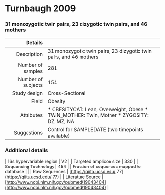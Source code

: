 # Turnbaugh 2009

### 31 monozygotic twin pairs, 23 dizygotic twin pairs, and 46 mothers


| Details        |             |
| -------------: |-------------|
| Description      | 31 monozygotic twin pairs, 23 dizygotic twin pairs, and 46 mothers |
| Number of samples     | 281      |
| Number of subjects | 154      |
| Study design | Cross-Sectional |
| Field | Obesity|
| Attributes | * OBESITYCAT: Lean, Overweight, Obese *  TWIN_MOTHER: Twin, Mother *  ZYGOSITY: DZ, MZ, NA |
| Suggestions | Control for SAMPLEDATE (two timepoints available)

### Additional details

| 16s hypervariable region | V2 |
| Targeted amplicon size | 330 |
| Sequencing Technology | 454 |
| Fraction of sequences mapped to database |  |
| Raw Sequences | [https://qiita.ucsd.edu/ 77](https://qiita.ucsd.edu/ 77) |
| Literature Source | [http://www.ncbi.nlm.nih.gov/pubmed/19043404](http://www.ncbi.nlm.nih.gov/pubmed/19043404) |